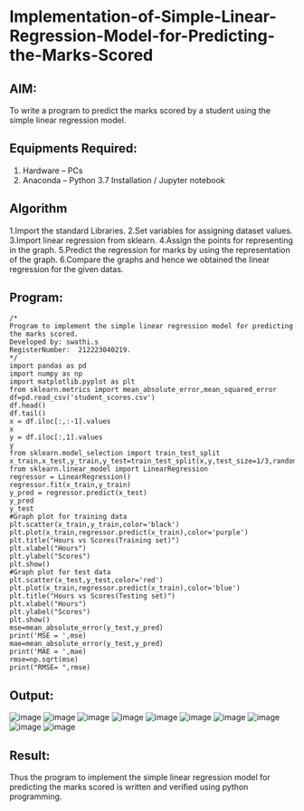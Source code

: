 # Implementation-of-Simple-Linear-Regression-Model-for-Predicting-the-Marks-Scored

## AIM:
To write a program to predict the marks scored by a student using the simple linear regression model.

## Equipments Required:
1. Hardware – PCs
2. Anaconda – Python 3.7 Installation / Jupyter notebook

## Algorithm
1.Import the standard Libraries.
2.Set variables for assigning dataset values.
3.Import linear regression from sklearn.
4.Assign the points for representing in the graph.
5.Predict the regression for marks by using the representation of the graph.
6.Compare the graphs and hence we obtained the linear regression for the given datas.   

## Program:
```
/*
Program to implement the simple linear regression model for predicting the marks scored.
Developed by: swathi.s
RegisterNumber:  212223040219.
*/
import pandas as pd
import numpy as np
import matplotlib.pyplot as plt
from sklearn.metrics import mean_absolute_error,mean_squared_error
df=pd.read_csv('student_scores.csv')
df.head()
df.tail()
x = df.iloc[:,:-1].values
x
y = df.iloc[:,1].values
y
from sklearn.model_selection import train_test_split
x_train,x_test,y_train,y_test=train_test_split(x,y,test_size=1/3,random_state=0)
from sklearn.linear_model import LinearRegression
regressor = LinearRegression()
regressor.fit(x_train,y_train)
y_pred = regressor.predict(x_test)
y_pred
y_test
#Graph plot for training data
plt.scatter(x_train,y_train,color='black')
plt.plot(x_train,regressor.predict(x_train),color='purple')
plt.title("Hours vs Scores(Training set)")
plt.xlabel("Hours")
plt.ylabel("Scores")
plt.show()
#Graph plot for test data
plt.scatter(x_test,y_test,color='red')
plt.plot(x_train,regressor.predict(x_train),color='blue')
plt.title("Hours vs Scores(Testing set)")
plt.xlabel("Hours")
plt.ylabel("Scores")
plt.show()
mse=mean_absolute_error(y_test,y_pred)
print('MSE = ',mse)
mae=mean_absolute_error(y_test,y_pred)
print('MAE = ',mae)
rmse=np.sqrt(mse)
print("RMSE= ",rmse)
````

## Output:
![image](https://github.com/user-attachments/assets/6ed8069b-3a3c-4d64-8467-37b87f8e7553)
![image](https://github.com/user-attachments/assets/503fc102-aebc-4afb-a4c1-a8904a6824b5)
![image](https://github.com/user-attachments/assets/f5479ed9-3361-4c59-b874-bab96b46a27a)
![image](https://github.com/user-attachments/assets/0271b681-8dd7-4ed0-851e-6a68a7cb6b27)
![image](https://github.com/user-attachments/assets/b9c2c19b-6528-47e7-ad91-f64d9decdf33)
![image](https://github.com/user-attachments/assets/9c9659f6-fbff-4abf-99e8-0160e990a3be)
![image](https://github.com/user-attachments/assets/c44eda38-b50d-4189-b9e3-2837849a3b9b)
![image](https://github.com/user-attachments/assets/6b3b804e-048d-4fb7-976a-2eb5dd87cb32)
![image](https://github.com/user-attachments/assets/b2ddf217-fda3-4925-8a88-81c246e53d7c)
![image](https://github.com/user-attachments/assets/37e941d4-8e51-4546-8a64-61d2438f5440)

## Result:
Thus the program to implement the simple linear regression model for predicting the marks scored is written and verified using python programming.
